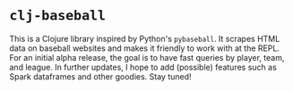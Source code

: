# `clj-baseball`

This is a Clojure library inspired by Python's `pybaseball`. It scrapes HTML data on baseball websites and makes it friendly to work with at the REPL. For an initial alpha release, the goal is to have fast queries by player, team, and league. In further updates, I hope to add (possible) features such as Spark dataframes and other goodies. Stay tuned!